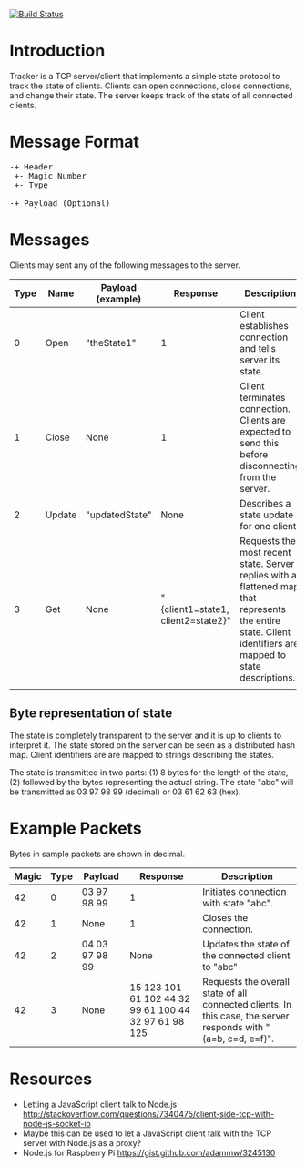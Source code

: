 [![Build Status](https://travis-ci.org/ingojaeckel/Tracker.png?branch=master)](https://travis-ci.org/ingojaeckel/Tracker)

Introduction
============
Tracker is a TCP server/client that implements a simple state protocol to track the state of clients. Clients can open connections, close connections, and change their state. The server keeps track of the state of all connected clients.

Message Format
==============

<pre>
-+ Header
 +- Magic Number
 +- Type

-+ Payload (Optional)
</pre>

Messages
========

Clients may sent any of the following messages to the server.

| Type | Name | Payload (example) | Response | Description |
| ---- | ---- | ----------------- | -------- | ----------- |
| 0 | Open | "theState1" | 1 |	Client establishes connection and tells server its state. |
| 1 | Close | None | 1 | Client terminates connection. Clients are expected to send this before disconnecting from the server. |
| 2 | Update | "updatedState" | None | Describes a state update for one client. |
| 3 | Get | None | "{client1=state1, client2=state2}" | Requests the most recent state. Server replies with a flattened map that represents the entire state. Client identifiers are mapped to state descriptions. |
| | | | | |

Byte representation of state
----------------------------

The state is completely transparent to the server and it is up to clients to interpret it. The state stored on the server can be seen as a distributed hash map. Client identifiers are are mapped to strings describing the states.

The state is transmitted in two parts: (1) 8 bytes for the length of the state, (2) followed by the bytes representing the actual string. The state "abc" will be transmitted as 03 97 98 99 (decimal) or 03 61 62 63 (hex).

Example Packets
===============

Bytes in sample packets are shown in decimal.

| Magic | Type | Payload | Response | Description |
| ----- | ---- | ------ | --------- | ----------- |
| 42    | 0    | 03 97 98 99 | 1 | Initiates connection with state "abc". |
| 42    | 1    | None | 1 | Closes the connection. |
| 42    | 2    | 04 03 97 98 99 | None | Updates the state of the connected client to "abc" |
| 42    | 3    | None | 15 123 101 61 102  44  32  99  61   100  44  32  97  61  98 125 | Requests the overall state of all connected clients. In this case, the server responds with "{a=b, c=d, e=f}". |

Resources
=========
* Letting a JavaScript client talk to Node.js http://stackoverflow.com/questions/7340475/client-side-tcp-with-node-js-socket-io
 * Maybe this can be used to let a JavaScript client talk with the TCP server with Node.js as a proxy?
* Node.js for Raspberry Pi https://gist.github.com/adammw/3245130
